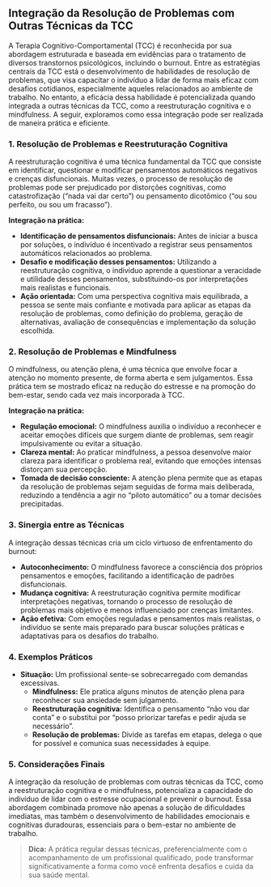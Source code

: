 
## Integração da Resolução de Problemas com Outras Técnicas da TCC

A Terapia Cognitivo-Comportamental (TCC) é reconhecida por sua abordagem estruturada e baseada em evidências para o tratamento de diversos transtornos psicológicos, incluindo o burnout. Entre as estratégias centrais da TCC está o desenvolvimento de habilidades de resolução de problemas, que visa capacitar o indivíduo a lidar de forma mais eficaz com desafios cotidianos, especialmente aqueles relacionados ao ambiente de trabalho. No entanto, a eficácia dessa habilidade é potencializada quando integrada a outras técnicas da TCC, como a reestruturação cognitiva e o mindfulness. A seguir, exploramos como essa integração pode ser realizada de maneira prática e eficiente.

### 1. Resolução de Problemas e Reestruturação Cognitiva

A reestruturação cognitiva é uma técnica fundamental da TCC que consiste em identificar, questionar e modificar pensamentos automáticos negativos e crenças disfuncionais. Muitas vezes, o processo de resolução de problemas pode ser prejudicado por distorções cognitivas, como catastrofização (“nada vai dar certo”) ou pensamento dicotômico (“ou sou perfeito, ou sou um fracasso”). 

**Integração na prática:**
- **Identificação de pensamentos disfuncionais:** Antes de iniciar a busca por soluções, o indivíduo é incentivado a registrar seus pensamentos automáticos relacionados ao problema.
- **Desafio e modificação desses pensamentos:** Utilizando a reestruturação cognitiva, o indivíduo aprende a questionar a veracidade e utilidade desses pensamentos, substituindo-os por interpretações mais realistas e funcionais.
- **Ação orientada:** Com uma perspectiva cognitiva mais equilibrada, a pessoa se sente mais confiante e motivada para aplicar as etapas da resolução de problemas, como definição do problema, geração de alternativas, avaliação de consequências e implementação da solução escolhida.

### 2. Resolução de Problemas e Mindfulness

O mindfulness, ou atenção plena, é uma técnica que envolve focar a atenção no momento presente, de forma aberta e sem julgamentos. Essa prática tem se mostrado eficaz na redução do estresse e na promoção do bem-estar, sendo cada vez mais incorporada à TCC.

**Integração na prática:**
- **Regulação emocional:** O mindfulness auxilia o indivíduo a reconhecer e aceitar emoções difíceis que surgem diante de problemas, sem reagir impulsivamente ou evitar a situação.
- **Clareza mental:** Ao praticar mindfulness, a pessoa desenvolve maior clareza para identificar o problema real, evitando que emoções intensas distorçam sua percepção.
- **Tomada de decisão consciente:** A atenção plena permite que as etapas da resolução de problemas sejam seguidas de forma mais deliberada, reduzindo a tendência a agir no “piloto automático” ou a tomar decisões precipitadas.

### 3. Sinergia entre as Técnicas

A integração dessas técnicas cria um ciclo virtuoso de enfrentamento do burnout:

- **Autoconhecimento:** O mindfulness favorece a consciência dos próprios pensamentos e emoções, facilitando a identificação de padrões disfuncionais.
- **Mudança cognitiva:** A reestruturação cognitiva permite modificar interpretações negativas, tornando o processo de resolução de problemas mais objetivo e menos influenciado por crenças limitantes.
- **Ação efetiva:** Com emoções reguladas e pensamentos mais realistas, o indivíduo se sente mais preparado para buscar soluções práticas e adaptativas para os desafios do trabalho.

### 4. Exemplos Práticos

- **Situação:** Um profissional sente-se sobrecarregado com demandas excessivas.
    - **Mindfulness:** Ele pratica alguns minutos de atenção plena para reconhecer sua ansiedade sem julgamento.
    - **Reestruturação cognitiva:** Identifica o pensamento “não vou dar conta” e o substitui por “posso priorizar tarefas e pedir ajuda se necessário”.
    - **Resolução de problemas:** Divide as tarefas em etapas, delega o que for possível e comunica suas necessidades à equipe.

### 5. Considerações Finais

A integração da resolução de problemas com outras técnicas da TCC, como a reestruturação cognitiva e o mindfulness, potencializa a capacidade do indivíduo de lidar com o estresse ocupacional e prevenir o burnout. Essa abordagem combinada promove não apenas a solução de dificuldades imediatas, mas também o desenvolvimento de habilidades emocionais e cognitivas duradouras, essenciais para o bem-estar no ambiente de trabalho.

> **Dica:** A prática regular dessas técnicas, preferencialmente com o acompanhamento de um profissional qualificado, pode transformar significativamente a forma como você enfrenta desafios e cuida da sua saúde mental.
```
